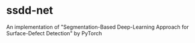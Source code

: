 # ssdd-net
An implementation of "Segmentation-Based Deep-Learning Approach for Surface-Defect Detection" by PyTorch
